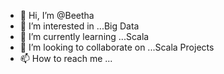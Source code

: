 - 👋 Hi, I’m @Beetha
- 👀 I’m interested in ...Big Data
- 🌱 I’m currently learning ...Scala
- 💞️ I’m looking to collaborate on ...Scala Projects
- 📫 How to reach me ...

<!---
Beetha/Beetha is a ✨ special ✨ repository because its `README.md` (this file) appears on your GitHub profile.
You can click the Preview link to take a look at your changes.
--->
